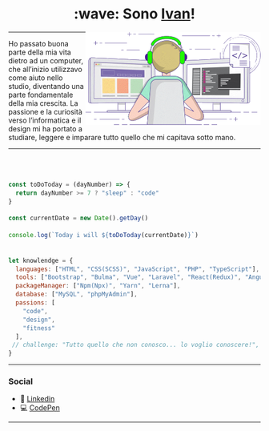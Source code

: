 <h1 align="center"> :wave: Sono <a href="https://ivandf.dev" target="_blank">Ivan</a>! </h1>
<img align='right' src="gif.gif" width="350" max-width="100%">

---

<p>
Ho passato buona parte della mia vita dietro ad un computer, che all’inizio utilizzavo come aiuto nello studio, diventando una parte fondamentale della mia crescita. La passione e la curiosità verso l’informatica e il design mi ha portato a studiare, leggere e imparare tutto quello che mi capitava sotto mano.
</p>

---

<br />

```javascript

const toDoToday = (dayNumber) => {
  return dayNumber >= 7 ? "sleep" : "code"
}

const currentDate = new Date().getDay()

console.log(`Today i will ${toDoToday(currentDate)}`)


let knowlendge = {
  languages: ["HTML", "CSS(SCSS)", "JavaScript", "PHP", "TypeScript"],
  tools: ["Bootstrap", "Bulma", "Vue", "Laravel", "React(Redux)", "Angular(Basic)", "React Native", "GSAP"],
  packageManager: ["Npm(Npx)", "Yarn", "Lerna"],
  database: ["MySQL", "phpMyAdmin"],
  passions: [
    "code",
    "design",
    "fitness"
  ],
 // challenge: "Tutto quello che non conosco... lo voglio conoscere!",
}
```

---

### Social

- :office: [Linkedin](https://www.linkedin.com/in/ivandf)
- :computer: [CodePen](https://codepen.io/IvanDF)

---
